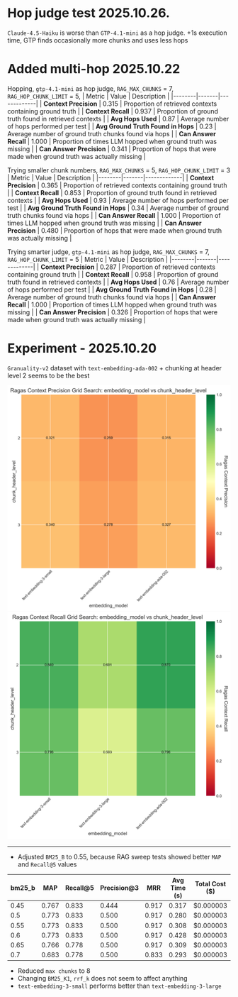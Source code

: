 # Hop judge test 2025.10.26.
`Claude-4.5-Haiku` is worse than `GTP-4.1-mini` as a hop judge. +1s execution time, GTP finds occasionally more chunks and uses less hops
# Added multi-hop 2025.10.22
Hopping, `gtp-4.1-mini` as hop judge, `RAG_MAX_CHUNKS` = 7, `RAG_HOP_CHUNK_LIMIT` = 5, 
| Metric | Value | Description |
|--------|-------|-------------|
| **Context Precision** | 0.315 | Proportion of retrieved contexts containing ground truth |
| **Context Recall** | 0.937 | Proportion of ground truth found in retrieved contexts |
| **Avg Hops Used** | 0.87 | Average number of hops performed per test |
| **Avg Ground Truth Found in Hops** | 0.23 | Average number of ground truth chunks found via hops |
| **Can Answer Recall** | 1.000 | Proportion of times LLM hopped when ground truth was missing |
| **Can Answer Precision** | 0.341 | Proportion of hops that were made when ground truth was actually missing |

Trying smaller chunk numbers, `RAG_MAX_CHUNKS` = 5, `RAG_HOP_CHUNK_LIMIT` = 3
| Metric | Value | Description |
|--------|-------|-------------|
| **Context Precision** | 0.365 | Proportion of retrieved contexts containing ground truth |
| **Context Recall** | 0.853 | Proportion of ground truth found in retrieved contexts |
| **Avg Hops Used** | 0.93 | Average number of hops performed per test |
| **Avg Ground Truth Found in Hops** | 0.34 | Average number of ground truth chunks found via hops |
| **Can Answer Recall** | 1.000 | Proportion of times LLM hopped when ground truth was missing |
| **Can Answer Precision** | 0.480 | Proportion of hops that were made when ground truth was actually missing |

Trying smarter judge, `gtp-4.1-mini` as hop judge, `RAG_MAX_CHUNKS` = 7, `RAG_HOP_CHUNK_LIMIT` = 5
| Metric | Value | Description |
|--------|-------|-------------|
| **Context Precision** | 0.287 | Proportion of retrieved contexts containing ground truth |
| **Context Recall** | 0.958 | Proportion of ground truth found in retrieved contexts |
| **Avg Hops Used** | 0.76 | Average number of hops performed per test |
| **Avg Ground Truth Found in Hops** | 0.28 | Average number of ground truth chunks found via hops |
| **Can Answer Recall** | 1.000 | Proportion of times LLM hopped when ground truth was missing |
| **Can Answer Precision** | 0.326 | Proportion of hops that were made when ground truth was actually missing |

# Experiment - 2025.10.20
`Granuality-v2` dataset with `text-embedding-ada-002` + chunking at header level 2 seems to be the best

![context precision](ragas_context_precision_heatmap_embedding.png)
![context recall](ragas_context_recall_heatmap_embedding.png)

---

- Adjusted `BM25_B` to 0.55, because RAG sweep tests showed better `MAP` and `Recall@5` values

| bm25_b | MAP | Recall@5 | Precision@3 | MRR | Avg Time (s) | Total Cost ($) |
|------------|-------|-----------|--------------|-------|--------------|----------------|
| 0.45 | 0.767 | 0.833 | 0.444 | 0.917 | 0.317 | $0.000003 |
| 0.5 | 0.773 | 0.833 | 0.500 | 0.917 | 0.280 | $0.000003 |
| 0.55 | 0.773 | 0.833 | 0.500 | 0.917 | 0.308 | $0.000003 |
| 0.6 | 0.773 | 0.833 | 0.500 | 0.917 | 0.428 | $0.000003 |
| 0.65 | 0.766 | 0.778 | 0.500 | 0.917 | 0.309 | $0.000003 |
| 0.7 | 0.683 | 0.778 | 0.500 | 0.833 | 0.293 | $0.000003 |

- Reduced `max chunks` to 8
- Changing `BM25_K1`, `rrf_k` does not seem to affect anything
- `text-embedding-3-small` performs better than `text-embedding-3-large`